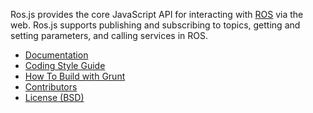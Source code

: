 Ros.js provides the core JavaScript API for interacting with
[ROS](http://ros.org) via the web. Ros.js supports publishing and subscribing to
topics, getting and setting parameters, and calling services in ROS.

 * [Documentation](http://ros.org/wiki/rosjs)
 * [Coding Style Guide](http://www.ros.org/wiki/JavaScriptStyleGuide)
 * [How To Build with Grunt](http://ros.org/wiki/rosjs#Building)
 * [Contributors](https://github.com/RobotWebTools/rosjs/graphs/contributors)
 * [License (BSD)](https://github.com/RobotWebTools/rosjs/blob/groovy-devel/LICENSE)

